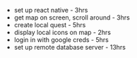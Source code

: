 * set up react native - 3hrs
* get map on screen, scroll around - 3hrs
* create local quest - 5hrs
* display local icons on map - 2hrs
* login in with google creds - 5hrs
* set up remote database server - 13hrs
